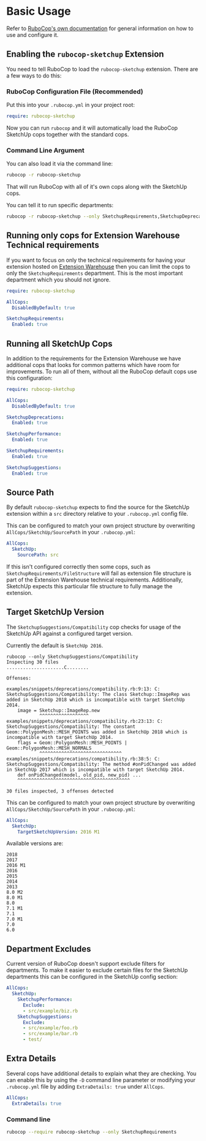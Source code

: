 # Basic Usage

Refer to [RuboCop's own documentation](https://docs.rubocop.org/en/latest/basic_usage/) for general information on how to use and configure it.

## Enabling the `rubocop-sketchup` Extension

You need to tell RuboCop to load the `rubocop-sketchup` extension. There are a few ways to do this:

### RuboCop Configuration File (Recommended)

Put this into your `.rubocop.yml` in your project root:

```yaml
require: rubocop-sketchup
```

Now you can run `rubocop` and it will automatically load the RuboCop SketchUp cops together with the standard cops.

### Command Line Argument

You can also load it via the command line:

```sh
rubocop -r rubocop-sketchup
```

That will run RuboCop with all of it's own cops along with the SketchUp cops.

You can tell it to run specific departments:

```sh
rubocop -r rubocop-sketchup --only SketchupRequirements,SketchupDeprecations
```

## Running only cops for Extension Warehouse Technical requirements

If you want to focus on only the technical requirements for having your extension hosted on [Extension Warehouse](http://extensions.sketchup.com/) then you can limit the cops to only the `SketchupRequirements` department. This is the most important department which you should not ignore.

```yaml
require: rubocop-sketchup

AllCops:
  DisabledByDefault: true

SketchupRequirements:
  Enabled: true
```

## Running all SketchUp Cops

In addition to the requirements for the Extension Warehouse we have additional cops that looks for common patterns which have room for improvements. To run all of them, without all the RuboCop default cops use this configuration:

```yaml
require: rubocop-sketchup

AllCops:
  DisabledByDefault: true

SketchupDeprecations:
  Enabled: true

SketchupPerformance:
  Enabled: true

SketchupRequirements:
  Enabled: true

SketchupSuggestions:
  Enabled: true
```

## Source Path

By default `rubocop-sketchup` expects to find the source for the SketchUp extension within a `src` directory relative to your `.rubocop.yml` config file.

This can be configured to match your own project structure by overwriting `AllCops/SketchUp/SourcePath` in your `.rubocop.yml`:

```yml
AllCops:
  SketchUp:
    SourcePath: src
```

If this isn't configured correctly then some cops, such as `SketchupRequirements/FileStructure` will fail as extension file structure is part of the Extension Warehouse technical requirements. Additionally, SketchUp expects this particular file structure to fully manage the extension.

## Target SketchUp Version

The `SketchupSuggestions/Compatibility` cop checks for usage of the SketchUp API against a configured target version.

Currently the default is `SketchUp 2016`.

```
rubocop --only SketchupSuggestions/Compatibility
Inspecting 30 files
.....................C........

Offenses:

examples/snippets/deprecations/compatibility.rb:9:13: C: SketchupSuggestions/Compatibility: The class Sketchup::ImageRep was added in SketchUp 2018 which is incompatible with target SketchUp 2014.
    image = Sketchup::ImageRep.new
            ^^^^^^^^^^^^^^^^^^
examples/snippets/deprecations/compatibility.rb:23:13: C: SketchupSuggestions/Compatibility: The constant Geom::PolygonMesh::MESH_POINTS was added in SketchUp 2018 which is incompatible with target SketchUp 2014.
    flags = Geom::PolygonMesh::MESH_POINTS | Geom::PolygonMesh::MESH_NORMALS
            ^^^^^^^^^^^^^^^^^^^^^^^^^^^^^^
examples/snippets/deprecations/compatibility.rb:38:5: C: SketchupSuggestions/Compatibility: The method #onPidChanged was added in SketchUp 2017 which is incompatible with target SketchUp 2014.
    def onPidChanged(model, old_pid, new_pid) ...
    ^^^^^^^^^^^^^^^^^^^^^^^^^^^^^^^^^^^^^^^^^

30 files inspected, 3 offenses detected
```

This can be configured to match your own project structure by overwriting `AllCops/SketchUp/SourcePath` in your `.rubocop.yml`:

```yml
AllCops:
  SketchUp:
    TargetSketchUpVersion: 2016 M1
```

Available versions are:

```
2018
2017
2016 M1
2016
2015
2014
2013
8.0 M2
8.0 M1
8.0
7.1 M1
7.1
7.0 M1
7.0
6.0
```

## Department Excludes

Current version of RuboCop doesn't support exclude filters for departments. To make it easier to exclude certain files for the SketchUp departments this can be configured in the SketchUp config section:

```yml
AllCops:
  SketchUp:
    SketchupPerformance:
      Exclude:
      - src/example/biz.rb
    SketchupSuggestions:
      Exclude:
      - src/example/foo.rb
      - src/example/bar.rb
      - test/
```

## Extra Details

Several cops have additional details to explain what they are checking. You can
enable this by using the `-D` command line parameter or modifying your
`.rubocop.yml` file by adding `ExtraDetails: true` under `AllCops`.

```yml
AllCops:
  ExtraDetails: true
```

### Command line

```bash
rubocop --require rubocop-sketchup --only SketchupRequirements
```
